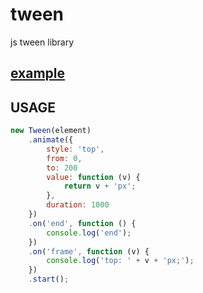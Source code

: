 # tween

js tween library

## [example](./example)

## USAGE

```js
new Tween(element)
    .animate({
        style: 'top',
        from: 0,
        to: 200
        value: function (v) {
            return v + 'px';
        },
        duration: 1000
    })
    .on('end', function () {
        console.log('end');
    })
    .on('frame', function (v) {
        console.log('top: ' + v + 'px;');
    })
    .start();
```